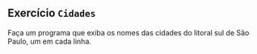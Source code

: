 ## Exercício `Cidades`

Faça um programa que exiba os nomes das cidades do litoral sul de São Paulo, um em cada linha.
